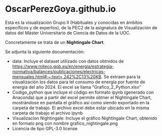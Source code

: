 # OscarPerezGoya.github.io

Esta es la visualización Grupo II (Habituales y conocidas en ámbitos específicos y de expertos), de la PEC2 de la asignatura de Visualización de datos del Máster Universitario de Ciencia de Datos de la UOC. 

Concretamente se trata de un **Nightingale Chart**. 

Se adjunta la siguiente documentación:

- data: Incluye el dataset utilizado con datos obtnidos de https://www.miteco.gob.es/en/energia/estrategia-normativa/balances/publicaciones/electricas-mensuales.html#:~:text=,242%2C13%20KB. Se extraen para la visualización los datos para lel consumo de energía por fuente de energía del año 2024. El excel se llama "Grafico_2_Python.xlsx"
-  Codigo_python que incluye el código en formato ipynb (generado con Anaconda) que a partir del excel permite obtner el Nightingale Chart, mostrándose en pantalla el gráfico así como siendo exportado en la carpeta de trabajo. El archivo excel debe estar ubicado en la misma carpeta de trabajo el archivo ipynb
-  Visualizacion Nightingale: Incluye el gráfico Nightingale Chart, obtenido en formato png con nombre grafico_nightingale.png
-  Licencia de tipo GPL-3.0 license
